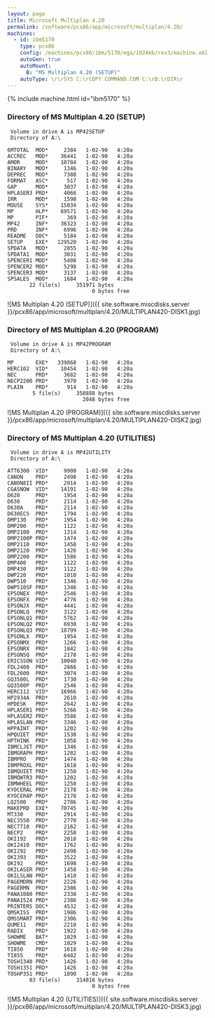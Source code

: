 ```yaml
---
layout: page
title: Microsoft Multiplan 4.20
permalink: /software/pcx86/app/microsoft/multiplan/4.20/
machines:
  - id: ibm5170
    type: pcx86
    config: /machines/pcx86/ibm/5170/ega/1024kb/rev3/machine.xml
    autoGen: true
    autoMount:
      B: "MS Multiplan 4.20 (SETUP)"
    autoType: \r\rSYS C:\rCOPY COMMAND.COM C:\rB:\rDIR\r
---
```


{% include machine.html id="ibm5170" %}

### Directory of MS Multiplan 4.20 (SETUP)

     Volume in drive A is MP42SETUP
     Directory of A:\

    6MTOTAL  MOD*     2384   1-02-90   4:20a
    ACCREC   MOD*    36441   1-02-90   4:20a
    AMOR     MOD*    10784   1-02-90   4:20a
    BINARY   MOD*     1346   1-02-90   4:20a
    DEPREC   MOD*     7388   1-02-90   4:20a
    FORMAT   ASC*      517   1-02-90   4:20a
    GAP      MOD*     3037   1-02-90   4:20a
    HPLASER3 PRD*     4066   1-02-90   4:20a
    IRR      MOD*     1598   1-02-90   4:20a
    MOUSE    SYS*    15034   1-02-90   4:20a
    MP       HLP*    69571   1-02-90   4:20a
    MP       PIF*      369   1-02-90   4:20a
    MP42     INF*    36323   1-02-90   4:20a
    PRD      INF*     6996   1-02-90   4:20a
    README   DOC*     5184   1-02-90   4:20a
    SETUP    EXE*   129520   1-02-90   4:20a
    SPDATA   MOD*     2855   1-02-90   4:20a
    SPDATA1  MOD*     3031   1-02-90   4:20a
    SPENCER1 MOD*     5408   1-02-90   4:20a
    SPENCER2 MOD*     5298   1-02-90   4:20a
    SPENCER3 MOD*     3137   1-02-90   4:20a
    SPSALES  MOD*     1684   1-02-90   4:20a
           22 file(s)     351971 bytes
                               0 bytes free

![MS Multiplan 4.20 (SETUP)]({{ site.software.miscdisks.server }}/pcx86/app/microsoft/multiplan/4.20/MULTIPLAN420-DISK1.jpg)

### Directory of MS Multiplan 4.20 (PROGRAM)

     Volume in drive A is MP42PROGRAM
     Directory of A:\

    MP       EXE*   339868   1-02-90   4:20a
    HERC102  VID*    10454   1-02-90   4:20a
    NEC      PRD*     3682   1-02-90   4:20a
    NECP2200 PRD*     3970   1-02-90   4:20a
    PLAIN    PRD*      914   1-02-90   4:20a
            5 file(s)     358888 bytes
                            2048 bytes free

![MS Multiplan 4.20 (PROGRAM)]({{ site.software.miscdisks.server }}/pcx86/app/microsoft/multiplan/4.20/MULTIPLAN420-DISK2.jpg)

### Directory of MS Multiplan 4.20 (UTILITIES)

     Volume in drive A is MP42UTILITY
     Directory of A:\

    ATT6300  VID*     9900   1-02-90   4:20a
    CANON    PRD*     2498   1-02-90   4:20a
    CANON8II PRD*     2914   1-02-90   4:20a
    CGASNOW  VID*    14191   1-02-90   4:20a
    D620     PRD*     1954   1-02-90   4:20a
    D630     PRD*     2114   1-02-90   4:20a
    D630A    PRD*     2114   1-02-90   4:20a
    D630ECS  PRD*     1794   1-02-90   4:20a
    DMP130   PRD*     1954   1-02-90   4:20a
    DMP200   PRD*     1122   1-02-90   4:20a
    DMP2100  PRD*     1314   1-02-90   4:20a
    DMP2100P PRD*     1474   1-02-90   4:20a
    DMP2110  PRD*     1458   1-02-90   4:20a
    DMP2120  PRD*     1426   1-02-90   4:20a
    DMP2200  PRD*     1586   1-02-90   4:20a
    DMP400   PRD*     1122   1-02-90   4:20a
    DMP430   PRD*     1122   1-02-90   4:20a
    DWP220   PRD*     1010   1-02-90   4:20a
    DWP510   PRD*     1346   1-02-90   4:20a
    DWP510SF PRD*     1346   1-02-90   4:20a
    EPSONEX  PRD*     2546   1-02-90   4:20a
    EPSONFX  PRD*     4776   1-02-90   4:20a
    EPSONJX  PRD*     4441   1-02-90   4:20a
    EPSONLQ  PRD*     3122   1-02-90   4:20a
    EPSONLQ1 PRD*     5762   1-02-90   4:20a
    EPSONLQ2 PRD*     6930   1-02-90   4:20a
    EPSONLQ3 PRD*    18799   1-02-90   4:20a
    EPSONLX  PRD*     1954   1-02-90   4:20a
    EPSONMX  PRD*     1266   1-02-90   4:20a
    EPSONRX  PRD*     1842   1-02-90   4:20a
    EPSONSQ  PRD*     2178   1-02-90   4:20a
    ERICSSON VID*    10040   1-02-90   4:20a
    FDL2400  PRD*     2866   1-02-90   4:20a
    FDL2600  PRD*     3074   1-02-90   4:20a
    GQ3500L  PRD*     1730   1-02-90   4:20a
    GQ3500P  PRD*     2546   1-02-90   4:20a
    HERC112  VID*    16966   1-02-90   4:20a
    HP2934A  PRD*     2610   1-02-90   4:20a
    HPDESK   PRD*     2642   1-02-90   4:20a
    HPLASER1 PRD*     5266   1-02-90   4:20a
    HPLASER2 PRD*     3586   1-02-90   4:20a
    HPLASLAN PRD*     3346   1-02-90   4:20a
    HPPAINT  PRD*     1202   1-02-90   4:20a
    HPQUIET  PRD*     1538   1-02-90   4:20a
    HPTHINK  PRD*     1058   1-02-90   4:20a
    IBMCLJET PRD*     1346   1-02-90   4:20a
    IBMGRAPH PRD*     1282   1-02-90   4:20a
    IBMPRO   PRD*     1474   1-02-90   4:20a
    IBMPROXL PRD*     1618   1-02-90   4:20a
    IBMQUIET PRD*     1250   1-02-90   4:20a
    IBMQWTR3 PRD*     1202   1-02-90   4:20a
    IBMWHEEL PRD*     1250   1-02-90   4:20a
    KYOCERAL PRD*     2178   1-02-90   4:20a
    KYOCERAP PRD*     2178   1-02-90   4:20a
    LQ2500   PRD*     2786   1-02-90   4:20a
    MAKEPRD  EXE*    70745   1-02-90   4:20a
    MT330    PRD*     2914   1-02-90   4:20a
    NEC3550  PRD*     2770   1-02-90   4:20a
    NEC7710  PRD*     2162   1-02-90   4:20a
    NECP2    PRD*     2258   1-02-90   4:20a
    OKI192   PRD*     2018   1-02-90   4:20a
    OKI2410  PRD*     1762   1-02-90   4:20a
    OKI292   PRD*     2498   1-02-90   4:20a
    OKI393   PRD*     3522   1-02-90   4:20a
    OKI92    PRD*     1698   1-02-90   4:20a
    OKILASER PRD*     1458   1-02-90   4:20a
    OKILSLAN PRD*     1410   1-02-90   4:20a
    PAGEMDRN PRD*     2226   1-02-90   4:20a
    PAGERMN  PRD*     2386   1-02-90   4:20a
    PANA1080 PRD*     2338   1-02-90   4:20a
    PANA1524 PRD*     2386   1-02-90   4:20a
    PRINTERS DOC*     4532   1-02-90   4:20a
    QMSKISS  PRD*     1986   1-02-90   4:20a
    QMSSMART PRD*     2306   1-02-90   4:20a
    QUME11   PRD*     2210   1-02-90   4:20a
    RADIX    PRD*     1922   1-02-90   4:20a
    SHOWME   BAT*     1029   1-02-90   4:20a
    SHOWME   CMD*     1029   1-02-90   4:20a
    TI850    PRD*     1618   1-02-90   4:20a
    TI855    PRD*     6482   1-02-90   4:20a
    TOSH1340 PRD*     1426   1-02-90   4:20a
    TOSH1351 PRD*     1426   1-02-90   4:20a
    TOSHP351 PRD*     1890   1-02-90   4:20a
           83 file(s)     314816 bytes
                               0 bytes free

![MS Multiplan 4.20 (UTILITIES)]({{ site.software.miscdisks.server }}/pcx86/app/microsoft/multiplan/4.20/MULTIPLAN420-DISK3.jpg)
